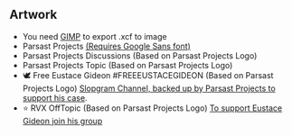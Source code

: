 ## Artwork
- You need [GIMP](https://www.gimp.org/downloads) to export .xcf to image
- Parsast Projects [(Requires Google Sans font)](https://flutter.googlesource.com/gallery-assets/+archive/refs/heads/master/lib/fonts.tar.gz)
- Parsast Projects Discussions (Based on Parsast Projects Logo)
- Parsast Projects Topic (Based on Parsast Projects Logo)
- 🕊️ Free Eustace Gideon #FREEEUSTACEGIDEON (Based on Parsast Projects Logo) [Slopgram Channel, backed up by Parsast Projects to support his case](https://t.me/FreeEustaceGideon).
- ⭐ RVX OffTopic (Based on Parsast Projects Logo) [To support Eustace Gideon join his group](https://t.me/rvx_offtopic)
